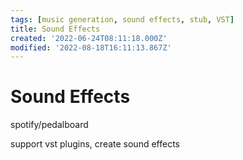 ```yaml
---
tags: [music generation, sound effects, stub, VST]
title: Sound Effects
created: '2022-06-24T08:11:18.000Z'
modified: '2022-08-18T16:11:13.867Z'
---
```


# Sound Effects

spotify/pedalboard

support vst plugins, create sound effects
